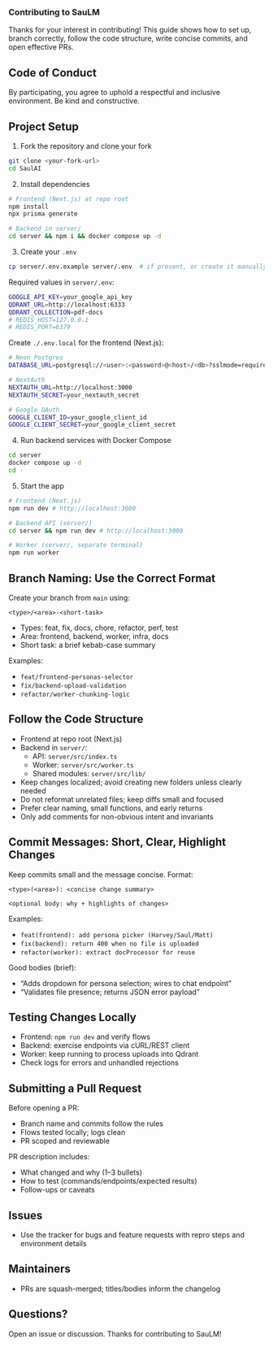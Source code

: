 ### Contributing to SauLM

Thanks for your interest in contributing! This guide shows how to set up, branch correctly, follow the code structure, write concise commits, and open effective PRs.


## Code of Conduct
By participating, you agree to uphold a respectful and inclusive environment. Be kind and constructive.


## Project Setup
1) Fork the repository and clone your fork
```bash
git clone <your-fork-url>
cd SaulAI
```

2) Install dependencies
```bash
# Frontend (Next.js) at repo root
npm install
npx prisma generate

# Backend in server/
cd server && npm i && docker compose up -d
```

3) Create your `.env`
```bash
cp server/.env.example server/.env  # if present, or create it manually
```

Required values in `server/.env`:
```bash
GOOGLE_API_KEY=your_google_api_key
QDRANT_URL=http://localhost:6333
QDRANT_COLLECTION=pdf-docs
# REDIS_HOST=127.0.0.1
# REDIS_PORT=6379
```

Create `./.env.local` for the frontend (Next.js):
```bash
# Neon Postgres
DATABASE_URL=postgresql://<user>:<password>@<host>/<db>?sslmode=require

# NextAuth
NEXTAUTH_URL=http://localhost:3000
NEXTAUTH_SECRET=your_nextauth_secret

# Google OAuth
GOOGLE_CLIENT_ID=your_google_client_id
GOOGLE_CLIENT_SECRET=your_google_client_secret
```

4) Run backend services with Docker Compose
```bash
cd server
docker compose up -d
cd -
```

5) Start the app
```bash
# Frontend (Next.js)
npm run dev # http://localhost:3000

# Backend API (server/)
cd server && npm run dev # http://localhost:5000

# Worker (server/, separate terminal)
npm run worker
```


## Branch Naming: Use the Correct Format
Create your branch from `main` using:
```
<type>/<area>-<short-task>
```
- Types: feat, fix, docs, chore, refactor, perf, test
- Area: frontend, backend, worker, infra, docs
- Short task: a brief kebab-case summary

Examples:
- `feat/frontend-personas-selector`
- `fix/backend-upload-validation`
- `refactor/worker-chunking-logic`


## Follow the Code Structure
- Frontend at repo root (Next.js)
- Backend in `server/`:
  - API: `server/src/index.ts`
  - Worker: `server/src/worker.ts`
  - Shared modules: `server/src/lib/`
- Keep changes localized; avoid creating new folders unless clearly needed
- Do not reformat unrelated files; keep diffs small and focused
- Prefer clear naming, small functions, and early returns
- Only add comments for non-obvious intent and invariants


## Commit Messages: Short, Clear, Highlight Changes
Keep commits small and the message concise. Format:
```
<type>(<area>): <concise change summary>

<optional body: why + highlights of changes>
```
Examples:
- `feat(frontend): add persona picker (Harvey/Saul/Matt)`
- `fix(backend): return 400 when no file is uploaded`
- `refactor(worker): extract docProcessor for reuse`

Good bodies (brief):
- “Adds dropdown for persona selection; wires to chat endpoint”
- “Validates file presence; returns JSON error payload”


## Testing Changes Locally
- Frontend: `npm run dev` and verify flows
- Backend: exercise endpoints via cURL/REST client
- Worker: keep running to process uploads into Qdrant
- Check logs for errors and unhandled rejections


## Submitting a Pull Request
Before opening a PR:
- Branch name and commits follow the rules
- Flows tested locally; logs clean
- PR scoped and reviewable

PR description includes:
- What changed and why (1–3 bullets)
- How to test (commands/endpoints/expected results)
- Follow-ups or caveats


## Issues
- Use the tracker for bugs and feature requests with repro steps and environment details


## Maintainers
- PRs are squash-merged; titles/bodies inform the changelog


## Questions?
Open an issue or discussion. Thanks for contributing to SauLM!
